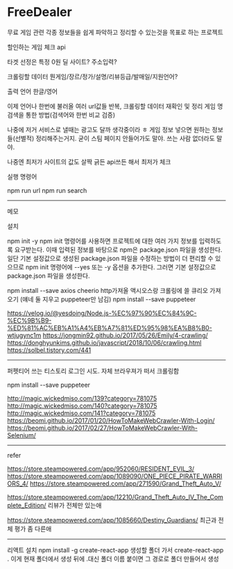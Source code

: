 # FreeDealer

무료 게임 관련 각종 정보들을 쉽게 파악하고 정리할 수 있는것을 목표로 하는 프로젝트

할인하는 게임 체크 api

타겟 선정은
특정 0원 딜 사이트?
주소입력?

크롤링할 데이터
뭔게임/장르/정가/설명/리뷰등급/발매일/지원언어?

출력 언어
한글/영어

이제 언어나 한번에 불러올 여러 url값들 반복,
크롤링할 데이터 재확인 및 정리
게임 명 검색을 통한 방법(검색어와 한번 비교 검증)

나중에 저거 서비스로 낼때는 광고도 달까 생각중이라 ㅎ 게임 정보 넣으면 원하는 정보들(선별적) 정리해주는거지. 굳이 스팀 페이지 안들어가도 말야.
쓰는 사람 없더라도 말야.

나중엔 최저가 사이트의 값도 살짝 긁든 api쓰든 해서 최저가 체크

실행 명령어

npm run url
npm run search

---------------------------
메모

설치

npm init -y
npm init 명령어를 사용하면 프로젝트에 대한 여러 가지 정보를 입력하도록 요구받는다. 이때 입력된 정보를 바탕으로 npm은 package.json 파일을 생성한다. 일단 기본 설정값으로 생성된 package.json 파일을 수정하는 방법이 더 편리할 수 있으므로 npm init 명령어에 --yes 또는 -y 옵션을 추가한다. 그러면 기본 설정값으로 package.json 파일을 생성한다.

npm install --save axios cheerio
http가져올 액시오스랑 크롤링에 쓸 큐리오 가져오기
(얘네 둘 지우고 puppeteer만 남김)
npm install --save puppeteer

https://velog.io/@yesdoing/Node.js-%EC%97%90%EC%84%9C-%EC%9B%B9-%ED%81%AC%EB%A1%A4%EB%A7%81%ED%95%98%EA%B8%B0-wtjugync1m
https://jongmin92.github.io/2017/05/26/Emily/4-crawling/
https://donghyunkims.github.io/javascript/2018/10/06/crawling.html
https://solbel.tistory.com/441

------------------------------------

퍼펫티어 쓰는 티스토리 로그인 시도.
자체 브라우져가 떠서 크롤링함

npm install --save puppeteer

http://magic.wickedmiso.com/139?category=781075
http://magic.wickedmiso.com/140?category=781075
http://magic.wickedmiso.com/141?category=781075
https://beomi.github.io/2017/01/20/HowToMakeWebCrawler-With-Login/
https://beomi.github.io/2017/02/27/HowToMakeWebCrawler-With-Selenium/

--------------------------------
refer

https://store.steampowered.com/app/952060/RESIDENT_EVIL_3/
https://store.steampowered.com/app/1089090/ONE_PIECE_PIRATE_WARRIORS_4/
https://store.steampowered.com/app/271590/Grand_Theft_Auto_V/

https://store.steampowered.com/app/12210/Grand_Theft_Auto_IV_The_Complete_Edition/
리뷰가 전체만 있는애

https://store.steampowered.com/app/1085660/Destiny_Guardians/
최근과 전체 평가 좀 다른애

----------------

리액트 설치
npm install -g create-react-app
생성할 폴더 가서
create-react-app .
이게 현재 폴더에서 생성 뒤에 .대신 폴더 이름 붙이면 그 경로로 폴더 만들어서 생성
